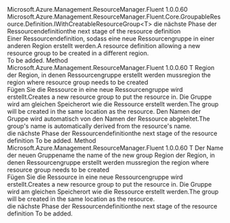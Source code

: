 <Type Name="IWithNewResourceGroupWithRegion&lt;T&gt;" FullName="Microsoft.Azure.Management.ResourceManager.Fluent.Core.GroupableResource.Definition.IWithNewResourceGroupWithRegion&lt;T&gt;">
  <TypeSignature Language="C#" Value="public interface IWithNewResourceGroupWithRegion&lt;T&gt; : Microsoft.Azure.Management.ResourceManager.Fluent.Core.GroupableResource.Definition.IWithCreatableResourceGroup&lt;T&gt;" />
  <TypeSignature Language="ILAsm" Value=".class public interface auto ansi abstract IWithNewResourceGroupWithRegion`1&lt;T&gt; implements class Microsoft.Azure.Management.ResourceManager.Fluent.Core.GroupableResource.Definition.IWithCreatableResourceGroup`1&lt;!T&gt;" />
  <TypeSignature Language="DocId" Value="T:Microsoft.Azure.Management.ResourceManager.Fluent.Core.GroupableResource.Definition.IWithNewResourceGroupWithRegion`1" />
  <TypeSignature Language="VB.NET" Value="Public Interface IWithNewResourceGroupWithRegion(Of T)&#xA;Implements IWithCreatableResourceGroup(Of T)" />
  <TypeSignature Language="F#" Value="type IWithNewResourceGroupWithRegion&lt;'T&gt; = interface&#xA;    interface IWithCreatableResourceGroup&lt;'T&gt;" />
  <AssemblyInfo>
    <AssemblyName>Microsoft.Azure.Management.ResourceManager.Fluent</AssemblyName>
    <AssemblyVersion>1.0.0.60</AssemblyVersion>
  </AssemblyInfo>
  <TypeParameters>
    <TypeParameter Name="T" />
  </TypeParameters>
  <Interfaces>
    <Interface>
      <InterfaceName>Microsoft.Azure.Management.ResourceManager.Fluent.Core.GroupableResource.Definition.IWithCreatableResourceGroup&lt;T&gt;</InterfaceName>
    </Interface>
  </Interfaces>
  <Docs>
    <typeparam name="T"><span data-ttu-id="4616c-101">die nächste Phase der Ressourcendefinition</span><span class="sxs-lookup"><span data-stu-id="4616c-101">the next stage of the resource definition</span></span></typeparam>
    <summary>
            <span data-ttu-id="4616c-102">Einer Ressourcendefinition, sodass eine neue Ressourcengruppe in einer anderen Region erstellt werden.</span><span class="sxs-lookup"><span data-stu-id="4616c-102">A resource definition allowing a new resource group to be created in a different region.</span></span>
            </summary>
    <remarks>To be added.</remarks>
  </Docs>
  <Members>
    <Member MemberName="WithNewResourceGroup">
      <MemberSignature Language="C#" Value="public T WithNewResourceGroup (Microsoft.Azure.Management.ResourceManager.Fluent.Core.Region region);" />
      <MemberSignature Language="ILAsm" Value=".method public hidebysig newslot virtual instance !T WithNewResourceGroup(class Microsoft.Azure.Management.ResourceManager.Fluent.Core.Region region) cil managed" />
      <MemberSignature Language="DocId" Value="M:Microsoft.Azure.Management.ResourceManager.Fluent.Core.GroupableResource.Definition.IWithNewResourceGroupWithRegion`1.WithNewResourceGroup(Microsoft.Azure.Management.ResourceManager.Fluent.Core.Region)" />
      <MemberSignature Language="F#" Value="abstract member WithNewResourceGroup : Microsoft.Azure.Management.ResourceManager.Fluent.Core.Region -&gt; 'T" Usage="iWithNewResourceGroupWithRegion.WithNewResourceGroup region" />
      <MemberType>Method</MemberType>
      <AssemblyInfo>
        <AssemblyName>Microsoft.Azure.Management.ResourceManager.Fluent</AssemblyName>
        <AssemblyVersion>1.0.0.60</AssemblyVersion>
      </AssemblyInfo>
      <ReturnValue>
        <ReturnType>T</ReturnType>
      </ReturnValue>
      <Parameters>
        <Parameter Name="region" Type="Microsoft.Azure.Management.ResourceManager.Fluent.Core.Region" />
      </Parameters>
      <Docs>
        <param name="region"><span data-ttu-id="4616c-103">Region der Region, in denen Ressourcengruppe erstellt werden muss</span><span class="sxs-lookup"><span data-stu-id="4616c-103">region the region where resource group needs to be created</span></span></param>
        <summary>
            <span data-ttu-id="4616c-104">Fügen Sie die Ressource in eine neue Ressourcengruppe wird erstellt.</span><span class="sxs-lookup"><span data-stu-id="4616c-104">Creates a new resource group to put the resource in.</span></span>
            <span data-ttu-id="4616c-105">Die Gruppe wird am gleichen Speicherort wie die Ressource erstellt werden.</span><span class="sxs-lookup"><span data-stu-id="4616c-105">The group will be created in the same location as the resource.</span></span>
            <span data-ttu-id="4616c-106">Den Namen der Gruppe wird automatisch von den Namen der Ressource abgeleitet.</span><span class="sxs-lookup"><span data-stu-id="4616c-106">The group's name is automatically derived from the resource's name.</span></span>
            </summary>
        <returns><span data-ttu-id="4616c-107">die nächste Phase der Ressourcendefinition</span><span class="sxs-lookup"><span data-stu-id="4616c-107">the next stage of the resource definition</span></span></returns>
        <remarks>To be added.</remarks>
      </Docs>
    </Member>
    <Member MemberName="WithNewResourceGroup">
      <MemberSignature Language="C#" Value="public T WithNewResourceGroup (string name, Microsoft.Azure.Management.ResourceManager.Fluent.Core.Region region);" />
      <MemberSignature Language="ILAsm" Value=".method public hidebysig newslot virtual instance !T WithNewResourceGroup(string name, class Microsoft.Azure.Management.ResourceManager.Fluent.Core.Region region) cil managed" />
      <MemberSignature Language="DocId" Value="M:Microsoft.Azure.Management.ResourceManager.Fluent.Core.GroupableResource.Definition.IWithNewResourceGroupWithRegion`1.WithNewResourceGroup(System.String,Microsoft.Azure.Management.ResourceManager.Fluent.Core.Region)" />
      <MemberSignature Language="F#" Value="abstract member WithNewResourceGroup : string * Microsoft.Azure.Management.ResourceManager.Fluent.Core.Region -&gt; 'T" Usage="iWithNewResourceGroupWithRegion.WithNewResourceGroup (name, region)" />
      <MemberType>Method</MemberType>
      <AssemblyInfo>
        <AssemblyName>Microsoft.Azure.Management.ResourceManager.Fluent</AssemblyName>
        <AssemblyVersion>1.0.0.60</AssemblyVersion>
      </AssemblyInfo>
      <ReturnValue>
        <ReturnType>T</ReturnType>
      </ReturnValue>
      <Parameters>
        <Parameter Name="name" Type="System.String" />
        <Parameter Name="region" Type="Microsoft.Azure.Management.ResourceManager.Fluent.Core.Region" />
      </Parameters>
      <Docs>
        <param name="name"><span data-ttu-id="4616c-108">Der Name der neuen Gruppe</span><span class="sxs-lookup"><span data-stu-id="4616c-108">name the name of the new group</span></span></param>
        <param name="region"><span data-ttu-id="4616c-109">Region der Region, in denen Ressourcengruppe erstellt werden muss</span><span class="sxs-lookup"><span data-stu-id="4616c-109">region the region where resource group needs to be created</span></span></param>
        <summary>
            <span data-ttu-id="4616c-110">Fügen Sie die Ressource in eine neue Ressourcengruppe wird erstellt.</span><span class="sxs-lookup"><span data-stu-id="4616c-110">Creates a new resource group to put the resource in.</span></span>
            <span data-ttu-id="4616c-111">Die Gruppe wird am gleichen Speicherort wie die Ressource erstellt werden.</span><span class="sxs-lookup"><span data-stu-id="4616c-111">The group will be created in the same location as the resource.</span></span>
            </summary>
        <returns><span data-ttu-id="4616c-112">die nächste Phase der Ressourcendefinition</span><span class="sxs-lookup"><span data-stu-id="4616c-112">the next stage of the resource definition</span></span></returns>
        <remarks>To be added.</remarks>
      </Docs>
    </Member>
  </Members>
</Type>